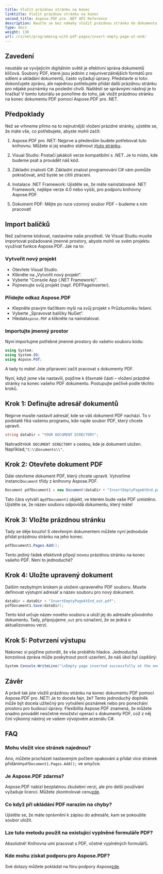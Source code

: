 ```yaml
---
title: Vložit prázdnou stránku na konec
linktitle: Vložit prázdnou stránku na konec
second_title: Aspose.PDF pro .NET API Reference
description: Naučte se bez námahy vložit prázdnou stránku do dokumentu PDF pomocí Aspose.PDF for .NET v této příručce pro začátečníky. Ideální pro rychlé úpravy.
type: docs
weight: 130
url: /cs/net/programming-with-pdf-pages/insert-empty-page-at-end/
---
```

## Zavedení

neustále se vyvíjejícím digitálním světě je efektivní správa dokumentů klíčová. Soubory PDF, které jsou jedním z nejuniverzálnějších formátů pro sdílení a ukládání dokumentů, často vyžadují úpravy. Představte si toto: dokončujete zprávu, ale najednou potřebujete přidat další prázdnou stránku pro nějaké poznámky na poslední chvíli. Naštěstí se správnými nástroji je to hračka! V tomto tutoriálu se ponoříme do toho, jak vložit prázdnou stránku na konec dokumentu PDF pomocí Aspose.PDF pro .NET.

## Předpoklady

Než se vrhneme přímo na to nejnutnější vložení prázdné stránky, ujistěte se, že máte vše, co potřebujete, abyste mohli začít:

1.  Aspose.PDF pro .NET: Nejprve a především budete potřebovat tuto knihovnu. Můžete si jej snadno stáhnout z[tuto stránku](https://releases.aspose.com/pdf/net/).

2. Visual Studio: Postačí jakákoli verze kompatibilní s .NET. Je to místo, kde budeme psát a provádět náš kód.

3. Základní znalosti C#: Základní znalost programování C# vám pomůže pokračovat, aniž byste se cítili ztraceni.

4. Instalace .NET Framework: Ujistěte se, že máte nainstalované .NET Framework, nejlépe verze 4.0 nebo vyšší, pro podporu knihovny Aspose.PDF.

5. Dokument PDF: Mějte po ruce vzorový soubor PDF – budeme s ním pracovat!

## Import balíčků

Než začneme kódovat, nastavíme naše prostředí. Ve Visual Studiu musíte importovat požadované jmenné prostory, abyste mohli ve svém projektu využívat funkce Aspose.PDF. Jak na to:

### Vytvořit nový projekt

- Otevřete Visual Studio.
- Klikněte na „Vytvořit nový projekt“.
- Vyberte "Console App (.NET Framework)".
- Pojmenujte svůj projekt (např. PDFPageInserter).

### Přidejte odkaz Aspose.PDF

- Klepněte pravým tlačítkem myši na svůj projekt v Průzkumníku řešení.
- Vyberte „Spravovat balíčky NuGet“.
-  Hledat`Aspose.PDF` a klikněte na nainstalovat.

### Importujte jmenný prostor

Nyní importujme potřebné jmenné prostory do vašeho souboru kódu:

```csharp
using System;
using System.IO;
using Aspose.Pdf;
```

A tady to máte! Jste připraveni začít pracovat s dokumenty PDF.

Nyní, když jsme vše nastavili, pojďme k šťavnaté části – vložení prázdné stránky na konec vašeho PDF dokumentu. Postupujte pečlivě podle těchto kroků.

## Krok 1: Definujte adresář dokumentů

Nejprve musíte nastavit adresář, kde se váš dokument PDF nachází. To v podstatě říká vašemu programu, kde najde soubor PDF, který chcete upravit.

```csharp
string dataDir = "YOUR DOCUMENT DIRECTORY";
```

 Nahradit`YOUR DOCUMENT DIRECTORY` s cestou, kde je dokument uložen. Například,`"C:\\Documents\\"`.

## Krok 2: Otevřete dokument PDF

 Dále otevřeme dokument PDF, který chcete upravit. Vytvoříme instanci`Document` třídy z knihovny Aspose.PDF.

```csharp
Document pdfDocument1 = new Document(dataDir + "InsertEmptyPageAtEnd.pdf");
```

 Tato čára vytváří a`pdfDocument1` objekt, ve kterém bude vaše PDF umístěno. Ujistěte se, že název souboru odpovídá dokumentu, který máte!

## Krok 3: Vložte prázdnou stránku

Tady se děje kouzlo! S otevřeným dokumentem můžete nyní jednoduše přidat prázdnou stránku na jeho konec. 

```csharp
pdfDocument1.Pages.Add();
```

Tento jediný řádek efektivně připojí novou prázdnou stránku na konec vašeho PDF. Není to jednoduché?

## Krok 4: Uložte upravený dokument

Dalším nezbytným krokem je uložení upraveného PDF souboru. Musíte definovat výstupní adresář a název souboru pro nový dokument.

```csharp
dataDir = dataDir + "InsertEmptyPageAtEnd_out.pdf";
pdfDocument1.Save(dataDir);
```

 Tento kód určuje název nového souboru a uloží jej do adresáře původního dokumentu. Tady, připojujeme`_out` pro označení, že se jedná o aktualizovanou verzi.

## Krok 5: Potvrzení výstupu

Nakonec si pojďme potvrdit, že vše proběhlo hladce. Jednoduchá konzolová zpráva může poskytnout pocit uzavření, že náš úkol byl úspěšný:

```csharp
System.Console.WriteLine("\nEmpty page inserted successfully at the end of document.\nFile saved at " + dataDir);
```

## Závěr

A právě tak jste vložili prázdnou stránku na konec dokumentu PDF pomocí Aspose.PDF pro .NET! Je to docela fajn, že? Tento jednoduchý doplněk může být docela užitečný pro vytváření poznámek nebo pro ponechání prostoru pro budoucí úpravy. Flexibilita Aspose.PDF znamená, že můžete snadno provádět nesčetné množství operací s dokumenty PDF, což z něj činí výkonný nástroj ve vašem vývojovém arzenálu C#.

## FAQ

### Mohu vložit více stránek najednou?
 Ano, můžete procházet nastaveným počtem opakování a přidat více stránek přidáním`pdfDocument1.Pages.Add();` ve smyčce.

### Je Aspose.PDF zdarma?
 Aspose.PDF nabízí bezplatnou zkušební verzi, ale pro delší používání vyžaduje licenci. Můžete zkontrolovat cenu[zde](https://purchase.aspose.com/buy).

### Co když při ukládání PDF narazím na chyby?
Ujistěte se, že máte oprávnění k zápisu do adresáře, kam se pokoušíte soubor uložit.

### Lze tuto metodu použít na existující vyplněné formuláře PDF?
Absolutně! Knihovna umí pracovat s PDF, včetně vyplněných formulářů.

### Kde mohu získat podporu pro Aspose.PDF?
 Své dotazy můžete pokládat na fóru podpory Aspose[zde](https://forum.aspose.com/c/pdf/10).